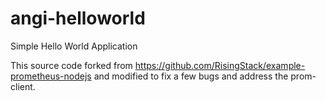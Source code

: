 # angi-helloworld

Simple Hello World Application


This source code forked from https://github.com/RisingStack/example-prometheus-nodejs and modified to fix a few bugs and address the prom-client.
